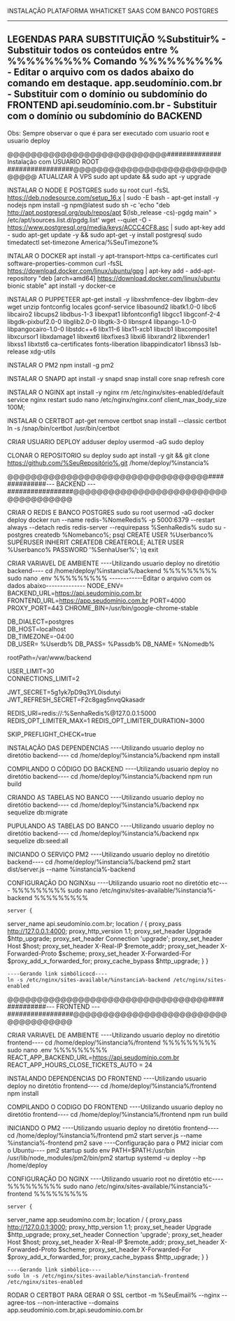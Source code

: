 INSTALAÇÃO PLATAFORMA WHATICKET SAAS COM BANCO POSTGRES

----------------------------------------------------------------------------------------------------------------------
LEGENDAS PARA SUBSTITUIÇÃO
%Substituir% - Substituir todos os conteúdos entre % 
%%%%%%%%% Comando %%%%%%%%% - Editar o arquivo com os dados abaixo do comando em destaque.
app.seudomínio.com.br - Substituir com o domínio ou subdomínio do FRONTEND
api.seudomínio.com.br - Substituir com o domínio ou subdomínio do BACKEND
----------------------------------------------------------------------------------------------------------------------
Obs: Sempre observar o que é para ser executado com usuario root e usuario deploy

@@@@@@@@@@@@@@@@@@@@@@@@@@@############## Instalação com USUARIO ROOT #################@@@@@@@@@@@@@@@@@@@@@@@@@@@@@@@
ATUALIZAR A VPS
sudo apt update && sudo apt -y upgrade

INSTALAR O NODE E POSTGRES
	sudo su root
	curl -fsSL https://deb.nodesource.com/setup_16.x | sudo -E bash -
	apt-get install -y nodejs
	npm install -g npm@latest
	sudo sh -c 'echo "deb http://apt.postgresql.org/pub/repos/apt $(lsb_release -cs)-pgdg main" > /etc/apt/sources.list.d/pgdg.list'
	wget --quiet -O - https://www.postgresql.org/media/keys/ACCC4CF8.asc | sudo apt-key add -
	sudo apt-get update -y && sudo apt-get -y install postgresql
	sudo timedatectl set-timezone America/%SeuTimezone%
	
INTALAR O DOCKER
	apt install -y apt-transport-https ca-certificates curl software-properties-common
	curl -fsSL https://download.docker.com/linux/ubuntu/gpg | apt-key add -
	add-apt-repository "deb [arch=amd64] https://download.docker.com/linux/ubuntu bionic stable"
	apt install -y docker-ce
	
INSTALAR O PUPPETEER
	apt-get install -y libxshmfence-dev libgbm-dev wget unzip fontconfig locales gconf-service libasound2   libatk1.0-0 libc6 libcairo2 libcups2 libdbus-1-3  libexpat1 libfontconfig1 libgcc1 libgconf-2-4 libgdk-pixbuf2.0-0 libglib2.0-0 libgtk-3-0 libnspr4 libpango-1.0-0 libpangocairo-1.0-0 libstdc++6        libx11-6 libx11-xcb1 libxcb1 libxcomposite1 libxcursor1 libxdamage1 libxext6 libxfixes3 libxi6 libxrandr2 libxrender1 libxss1 libxtst6 ca-certificates  fonts-liberation libappindicator1 libnss3 lsb-release xdg-utils
	
INSTALAR O PM2
	npm install -g pm2
	
INSTALAR O SNAPD
	apt install -y snapd
	snap install core
	snap refresh core
	
INSTALAR O NGINX
	apt install -y nginx
	rm /etc/nginx/sites-enabled/default
		service nginx restart
	sudo nano /etc/nginx/nginx.conf
		client_max_body_size 100M;
		
INSTALAR O CERTBOT
	apt-get remove certbot
	snap install --classic certbot
	ln -s /snap/bin/certbot /usr/bin/certbot
		
CRIAR USUARIO DEPLOY
	adduser deploy
	usermod -aG sudo deploy
	
CLONAR O REPOSITORIO
	su deploy
	sudo apt install -y git && git clone https://github.com/%SeuRepositório%.git  /home/deploy/%instancia%
	
	
@@@@@@@@@@@@@@@@@@@@@@@@@@@@@@@@@@##############--- BACKEND ---#################@@@@@@@@@@@@@@@@@@@@@@@@@@@@@@@@@@@@@

CRIAR O REDIS E BANCO POSTGRES
	sudo su root
	usermod -aG docker deploy
	docker run --name redis-%NomeRedis% -p 5000:6379 --restart always --detach redis redis-server --requirepass %SenhaRedis%
	sudo su - postgres
	createdb %Nomebanco%;
	psql
	CREATE USER %Userbanco% SUPERUSER INHERIT CREATEDB CREATEROLE;
	ALTER USER %Userbanco% PASSWORD '%SenhaUser%';
	\q
	exit
	
CRIAR VARIAVEL DE AMBIENTE
	----Utilizando usuario deploy no diretótio backend----
	cd /home/deploy/%instancia%/backend
	%%%%%%%%% sudo nano .env %%%%%%%%%
------------Editar o arquivo com os dados abaixo--------------
NODE_ENV=  
BACKEND_URL=https://api.seudomínio.com.br
FRONTEND_URL=https://app.seudomínio.com.br
PORT=4000  
PROXY_PORT=443
CHROME_BIN=/usr/bin/google-chrome-stable

DB_DIALECT=postgres  
DB_HOST=localhost  
DB_TIMEZONE=-04:00  
DB_USER= %Userdb% 
DB_PASS= %Passdb%
DB_NAME= %Nomedb%

rootPath=/var/www/backend

USER_LIMIT=30  
CONNECTIONS_LIMIT=2

JWT_SECRET=5g1yk7pD9q3YL0isdutyi
JWT_REFRESH_SECRET=F2c8gag5nvqQkasadr

REDIS_URI=redis://:%SenhaRedis%@127.0.0.1:5000
REDIS_OPT_LIMITER_MAX=1
REDIS_OPT_LIMITER_DURATION=3000


SKIP_PREFLIGHT_CHECK=true

	
INSTALAÇÃO DAS DEPENDENCIAS
	----Utilizando usuario deploy no diretótio backend----
	cd /home/deploy/%instancia%/backend
	npm install
	
COMPILANDO O CÓDIGO DO BACKEND
	----Utilizando usuario deploy no diretótio backend----
	cd /home/deploy/%instancia%/backend
	npm run build
	
CRIANDO AS TABELAS NO BANCO
	----Utilizando usuario deploy no diretótio backend----
	cd /home/deploy/%instancia%/backend
	npx sequelize db:migrate

PUPULANDO AS TABELAS DO BANCO
	----Utilizando usuario deploy no diretótio backend----
	cd /home/deploy/%instancia%/backend
	npx sequelize db:seed:all
	
INICIANDO O SERVIÇO PM2
	----Utilizando usuario deploy no diretótio backend----
	cd /home/deploy/%instancia%/backend
	pm2 start dist/server.js --name %instancia%-backend

CONFIGURAÇÃO DO NGINXsu
	----Utilizando usuario root no diretótio etc----
	%%%%%%%%%    sudo nano /etc/nginx/sites-available/%instancia%-backend    %%%%%%%%% 
	
	server {
  server_name api.seudomínio.com.br;
  location / {
    proxy_pass http://127.0.0.1:4000;
    proxy_http_version 1.1;
    proxy_set_header Upgrade \$http_upgrade;
    proxy_set_header Connection 'upgrade';
    proxy_set_header Host \$host;
    proxy_set_header X-Real-IP \$remote_addr;
    proxy_set_header X-Forwarded-Proto \$scheme;
    proxy_set_header X-Forwarded-For \$proxy_add_x_forwarded_for;
    proxy_cache_bypass \$http_upgrade;
  }
}

	----Gerando link simbólicocd----
	ln -s /etc/nginx/sites-available/%instancia%-backend /etc/nginx/sites-enabled
	
@@@@@@@@@@@@@@@@@@@@@@@@@@@@@@@@@@##############--- FRONTEND ---#################@@@@@@@@@@@@@@@@@@@@@@@@@@@@@@@@@@@@@

CRIAR VARIAVEL DE AMBIENTE
	----Utilizando usuario deploy no diretótio frontend----
	cd /home/deploy/%instancia%/frontend
	%%%%%%%%% sudo nano .env %%%%%%%%%
		REACT_APP_BACKEND_URL=https://api.seudomínio.com.br
		REACT_APP_HOURS_CLOSE_TICKETS_AUTO = 24

INSTALANDO DEPENDENCIAS DO FRONTEND
	----Utilizando usuario deploy no diretótio frontend----
	cd /home/deploy/%instancia%/frontend
	npm install
	
COMPILANDO O CODIGO DO FRONTEND
	----Utilizando usuario deploy no diretótio frontend----
	cd /home/deploy/%instancia%/frontend
	npm run build
	
INICIANDO O PM2
	----Utilizando usuario deploy no diretótio frontend----
	cd /home/deploy/%instancia%/frontend
	pm2 start server.js --name %instancia%-frontend
	pm2 save
	----Configuração para o PM2 iniciar com o Ubuntu----
	pm2 startup
	sudo env PATH=$PATH:/usr/bin /usr/lib/node_modules/pm2/bin/pm2 startup systemd -u deploy --hp /home/deploy
	
CONFIGURAÇÃO DO NGINX
	----Utilizando usuario root no diretótio etc----
	%%%%%%%%%    sudo nano /etc/nginx/sites-available/%instancia%-frontend    %%%%%%%%%
	
	server {
  server_name app.seudomíno.com.br;
  location / {
    proxy_pass http://127.0.0.1:3000;
    proxy_http_version 1.1;
    proxy_set_header Upgrade \$http_upgrade;
    proxy_set_header Connection 'upgrade';
    proxy_set_header Host \$host;
    proxy_set_header X-Real-IP \$remote_addr;
    proxy_set_header X-Forwarded-Proto \$scheme;
    proxy_set_header X-Forwarded-For \$proxy_add_x_forwarded_for;
    proxy_cache_bypass \$http_upgrade;
  }
}
	
	----Gerando link simbólico----
	sudo ln -s /etc/nginx/sites-available/%instancia%-frontend /etc/nginx/sites-enabled
	
RODAR O CERTBOT PARA GERAR O SSL
	certbot -m %SeuEmail% --nginx --agree-tos --non-interactive --domains app.seudomínio.com.br,api.seudomínio.com.br
